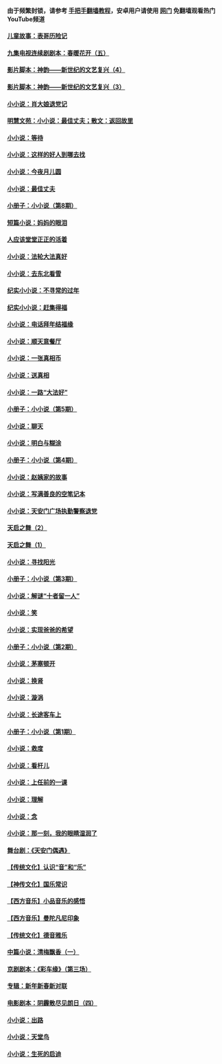#### 由于频繁封锁，请参考 [手把手翻墙教程](https://github.com/gfw-breaker/guides/wiki/)，安卓用户请使用 [网门](https://github.com/gfw-breaker/nogfw/blob/master/dl.md?t=05152001) 免翻墙观看热门YouTube频道 

#### [儿童故事：表哥历险记](../pages/328/383535.md?t=05152001) 

#### [九集电视连续剧剧本：春暖花开（五）](../pages/328/275919.md?t=05152001) 

#### [影片脚本：神韵——新世纪的文艺复兴（4）](../pages/328/266089.md?t=05152001) 

#### [影片脚本：神韵——新世纪的文艺复兴（3）](../pages/328/266087.md?t=05152001) 

#### [小小说：肖大娘退党记](../pages/328/239807.md?t=05152001) 

#### [明慧文苑：小小说：最佳丈夫；散文：返回故里](../pages/328/3439.md?t=05152001) 

#### [小小说：等待](../pages/328/223927.md?t=05152001) 

#### [小小说：这样的好人到哪去找](../pages/328/209396.md?t=05152001) 

#### [小小说：今夜月儿圆](../pages/328/193588.md?t=05152001) 

#### [小小说：最佳丈夫](../pages/328/190938.md?t=05152001) 

#### [小册子：小小说（第8期）](../pages/328/188202.md?t=05152001) 

#### [短篇小说：妈妈的眼泪](../pages/328/187712.md?t=05152001) 

#### [人应该堂堂正正的活着](../pages/328/182430.md?t=05152001) 

#### [小小说：法轮大法真好](../pages/328/174669.md?t=05152001) 

#### [小小说：去东北看雪](../pages/328/173882.md?t=05152001) 

#### [纪实小小说：不寻常的过年](../pages/328/173187.md?t=05152001) 

#### [纪实小小说：赶集得福](../pages/328/172652.md?t=05152001) 

#### [小小说：电话拜年结福缘](../pages/328/172533.md?t=05152001) 

#### [小小说：顺天意餐厅](../pages/328/170182.md?t=05152001) 

#### [小小说：一张真相币](../pages/328/169410.md?t=05152001) 

#### [小小说：送真相](../pages/328/166713.md?t=05152001) 

#### [小小说：一路“大法好”](../pages/328/162016.md?t=05152001) 

#### [小册子：小小说（第5期）](../pages/328/161131.md?t=05152001) 

#### [小小说：聊天](../pages/328/159640.md?t=05152001) 

#### [小小说：明白与糊涂](../pages/328/158101.md?t=05152001) 

#### [小册子：小小说（第4期）](../pages/328/158006.md?t=05152001) 

#### [小小说：赵姨家的故事](../pages/328/157843.md?t=05152001) 

#### [小小说：写满善良的空笔记本](../pages/328/157382.md?t=05152001) 

#### [小小说：天安门广场执勤警察退党](../pages/328/156982.md?t=05152001) 

#### [天启之舞（2）](../pages/328/153440.md?t=05152001) 

#### [天启之舞（1）](../pages/328/153439.md?t=05152001) 

#### [小小说：寻找阳光](../pages/328/153065.md?t=05152001) 

#### [小册子：小小说（第3期）](../pages/328/151715.md?t=05152001) 

#### [小小说：解谜“十者留一人”](../pages/328/148967.md?t=05152001) 

#### [小小说：笑](../pages/328/148905.md?t=05152001) 

#### [小小说：实现爸爸的希望](../pages/328/148096.md?t=05152001) 

#### [小册子：小小说（第2期）](../pages/328/147214.md?t=05152001) 

#### [小小说：茅塞顿开](../pages/328/147030.md?t=05152001) 

#### [小小说：换肾](../pages/328/146770.md?t=05152001) 

#### [小小说：漩涡](../pages/328/146683.md?t=05152001) 

#### [小小说：长途客车上](../pages/328/145076.md?t=05152001) 

#### [小册子：小小说（第1期）](../pages/328/143963.md?t=05152001) 

#### [小小说：救度](../pages/328/143927.md?t=05152001) 

#### [小小说：看杆儿](../pages/328/142137.md?t=05152001) 

#### [小小说：上任前的一课](../pages/328/140808.md?t=05152001) 

#### [小小说：理解](../pages/328/140476.md?t=05152001) 

#### [小小说：念](../pages/328/139513.md?t=05152001) 

#### [小小说：那一刻，我的眼睛湿润了](../pages/328/138476.md?t=05152001) 

#### [舞台剧：《天安门偶遇》](../pages/328/117155.md?t=05152001) 

#### [【传统文化】认识“音”和“乐”](../pages/328/108667.md?t=05152001) 

#### [【神传文化】国乐常识](../pages/328/104225.md?t=05152001) 

#### [【西方音乐】小品音乐的感悟](../pages/328/102924.md?t=05152001) 

#### [【西方音乐】曼陀凡尼印象](../pages/328/102922.md?t=05152001) 

#### [【传统文化】德音雅乐](../pages/328/102923.md?t=05152001) 

#### [中篇小说：清梅飘香（一）](../pages/328/101058.md?t=05152001) 

#### [京剧剧本：《彩车缘》（第三场）](../pages/328/96434.md?t=05152001) 

#### [专辑：新年新春新对联](../pages/328/94991.md?t=05152001) 

#### [电影剧本：阴霾散尽见朗日（四）](../pages/328/87081.md?t=05152001) 

#### [小小说：出路](../pages/328/84848.md?t=05152001) 

#### [小小说：天堂鸟](../pages/328/83084.md?t=05152001) 

#### [小小说：生死的启迪](../pages/328/70977.md?t=05152001) 

